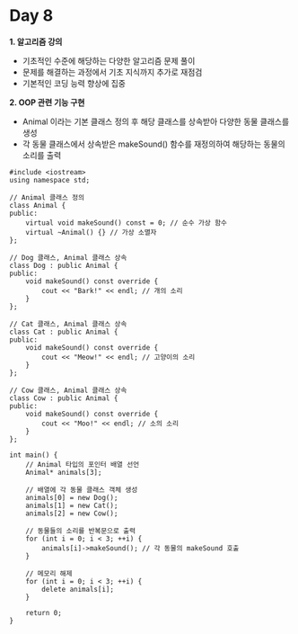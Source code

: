 # Day 8
**1. 알고리즘 강의**

- 기초적인 수준에 해당하는 다양한 알고리즘 문제 풀이
- 문제를 해결하는 과정에서 기초 지식까지 추가로 재점검
- 기본적인 코딩 능력 향상에 집중

**2. OOP 관련 기능 구현**

- Animal 이라는 기본 클래스 정의 후 해당 클래스를 상속받아 다양한 동물 클래스를 생성
- 각 동물 클래스에서 상속받은 makeSound() 함수를 재정의하여 해당하는 동물의 소리를 출력

```
#include <iostream>
using namespace std;

// Animal 클래스 정의
class Animal {
public:
    virtual void makeSound() const = 0; // 순수 가상 함수
    virtual ~Animal() {} // 가상 소멸자
};

// Dog 클래스, Animal 클래스 상속
class Dog : public Animal {
public:
    void makeSound() const override {
        cout << "Bark!" << endl; // 개의 소리
    }
};

// Cat 클래스, Animal 클래스 상속
class Cat : public Animal {
public:
    void makeSound() const override {
        cout << "Meow!" << endl; // 고양이의 소리
    }
};

// Cow 클래스, Animal 클래스 상속
class Cow : public Animal {
public:
    void makeSound() const override {
        cout << "Moo!" << endl; // 소의 소리
    }
};

int main() {
    // Animal 타입의 포인터 배열 선언
    Animal* animals[3];

    // 배열에 각 동물 클래스 객체 생성
    animals[0] = new Dog();
    animals[1] = new Cat();
    animals[2] = new Cow();

    // 동물들의 소리를 반복문으로 출력
    for (int i = 0; i < 3; ++i) {
        animals[i]->makeSound(); // 각 동물의 makeSound 호출
    }

    // 메모리 해제
    for (int i = 0; i < 3; ++i) {
        delete animals[i];
    }

    return 0;
}
```

